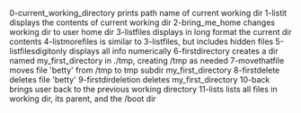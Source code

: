 0-current_working_directory prints path name of current working dir
1-listit displays the contents of current working dir
2-bring_me_home changes working dir to user home dir
3-listfiles displays in long format the current dir contents
4-listmorefiles is similar to 3-listfiles, but includes hidden files
5-listfilesdigitonly displays all info numerically
6-firstdirectory creates a dir named my_first_directory in ./tmp, creating /tmp as needed
7-movethatfile moves file 'betty' from /tmp to tmp subdir my_first_directory
8-firstdelete deletes file 'betty'
9-firstdirdeletion deletes my_first_directory
10-back brings user back to the previous working directory
11-lists lists all files in working dir, its parent, and the /boot dir